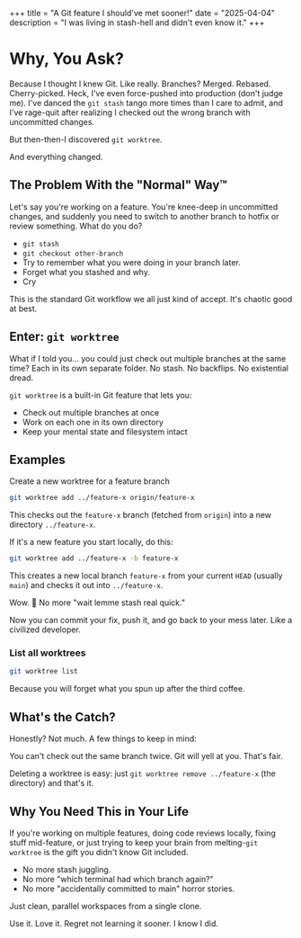 +++
title = "A Git feature I should've met sooner!"
date = "2025-04-04"
description = "I was living in stash-hell and didn't even know it."
+++

# Why, You Ask?

Because I thought I knew Git.
Like really. Branches? Merged. Rebased. Cherry-picked. Heck, I've even force-pushed into production (don't judge me). I've danced the `git stash` tango more times than I care to admit, and I've rage-quit after realizing I checked out the wrong branch with uncommitted changes.

But then-then-I discovered `git worktree`.

And everything changed.

## The Problem With the "Normal" Way™

Let's say you're working on a feature. You're knee-deep in uncommitted changes, and suddenly you need to switch to another branch to hotfix or review something. What do you do?

- `git stash`
- `git checkout other-branch`
- Try to remember what you were doing in your branch later.
- Forget what you stashed and why.
- Cry 

This is the standard Git workflow we all just kind of accept. It's chaotic good at best.

## Enter: `git worktree`

What if I told you... you could just check out multiple branches at the same time? Each in its own separate folder. No stash. No backflips. No existential dread.

`git worktree` is a built-in Git feature that lets you:

- Check out multiple branches at once
- Work on each one in its own directory
- Keep your mental state and filesystem intact

## Examples

Create a new worktree for a feature branch

```bash
git worktree add ../feature-x origin/feature-x
```

This checks out the `feature-x` branch (fetched from `origin`) into a new directory `../feature-x`.

If it's a new feature you start locally, do this:

```bash
git worktree add ../feature-x -b feature-x
```

This creates a new local branch `feature-x` from your current `HEAD` (usually `main`) and checks it out into `../feature-x`.

Wow. 🥳 No more "wait lemme stash real quick."

Now you can commit your fix, push it, and go back to your mess later. Like a civilized developer.

### List all worktrees

```bash
git worktree list
```
Because you will forget what you spun up after the third coffee.

## What's the Catch?
Honestly? Not much. A few things to keep in mind:

You can't check out the same branch twice. Git will yell at you. That's fair.

Deleting a worktree is easy: just `git worktree remove ../feature-x` (the directory) and that's it.

## Why You Need This in Your Life
If you're working on multiple features, doing code reviews locally, fixing stuff mid-feature, or just trying to keep your brain from melting-`git worktree` is the gift you didn't know Git included.

- No more stash juggling.
- No more "which terminal had which branch again?"
- No more "accidentally committed to main" horror stories.

Just clean, parallel workspaces from a single clone.

Use it. Love it. Regret not learning it sooner.
I know I did.

